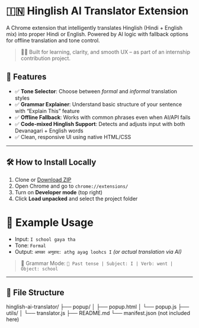 # 🇮🇳 Hinglish AI Translator Extension

A Chrome extension that intelligently translates Hinglish (Hindi + English mix) into proper Hindi or English. Powered by AI logic with fallback options for offline translation and tone control.

> 🧑‍💻 Built for learning, clarity, and smooth UX – as part of an internship contribution project.



## 🚀 Features

- ✅ **Tone Selector**: Choose between *formal* and *informal* translation styles
- ✅ **Grammar Explainer**: Understand basic structure of your sentence with “Explain This” feature
- ✅ **Offline Fallback**: Works with common phrases even when AI/API fails
- ✅ **Code-mixed Hinglish Support**: Detects and adjusts input with both Devanagari + English words
- ✅ Clean, responsive UI using native HTML/CSS

---

## 🛠️ How to Install Locally

1. Clone or [Download ZIP](https://github.com/ProPrem/hinglish-ai-translator/archive/refs/heads/main.zip)
2. Open Chrome and go to `chrome://extensions/`
3. Turn on **Developer mode** (top right)
4. Click **Load unpacked** and select the project folder


# 🧠 Example Usage

- Input: `I school gaya tha`
- Tone: `Formal`
- Output: `आपका अनुवाद: athg ayag loohcs I` *(or actual translation via AI)*

> 💬 Grammar Mode: `🧠 Past tense | Subject: I | Verb: went | Object: school`

---


## 📁 File Structure

hinglish-ai-translator/
├── popup/
│ ├── popup.html
│ └── popup.js
├── utils/
│ └── translator.js
├── README.md
└── manifest.json (not included here)
